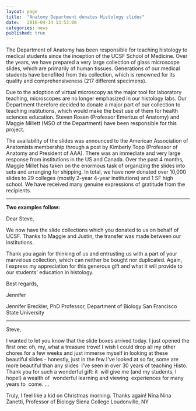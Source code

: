 ```yaml
---
layout: page
title:  "Anatomy Department donates Histology slides"
date:   2016-04-14 13:53:00
categories: news
published: true
---
```



The Department of Anatomy has been responsible for teaching histology to medical students since the inception of the UCSF School of Medicine.  Over the years, we have prepared a very large collection of glass microscope slides, which are primarily of human tissues.  Generations of our medical students have benefited from this collection, which is renowned for its quality and comprehensiveness (217 different specimens).  

Due to the adoption of virtual microscopy as the major tool for laboratory teaching, microscopes are no longer emphasized in our histology labs.  Our Department therefore decided to donate a major part of our collection to teaching institutions, which would make the best use of them for health sciences education.  Steven Rosen (Professor Emeritus of Anatomy) and Maggie Millett (MSO of the Department) have been responsible for this project.  

The availability of the slides was announced to the American Association of Anatomists membership through a post by Kimberly Topp (Professor of Anatomy and President of AAA).  There was an immediate and very large response from institutions in the US and Canada.  Over the past 4 months, Maggie Millet has taken on the enormous task of organizing the slides into sets and arranging for shipping.  In total, we have now donated over 10,000 slides to 29 colleges (mostly 2-year 4-year institutions) and 1 SF high school.  We have received many genuine expressions of gratitude from the recipients.

***

**Two examples follow:**

Dear Steve,

We now have the slide collections which you donated to us on behalf of UCSF. Thanks to Maggie and Justin, the transfer was made between our institutions.

Thank you again for thinking of us and entrusting us with a part of your marvelous collection, which can neither be bought nor duplicated. Again, I express my appreciation for this generous gift and what it will provide to our students' education in histology. 

Best regards,

Jennifer

Jennifer Breckler, PhD
Professor, Department of Biology
San Francisco State University


***

Steve,

I wanted to let you know that the slide boxes arrived today. I just opened the first one: oh, my, what a treasure trove! I wish I could drop all my other chores for a few weeks and just immerse myself in looking at these beautiful slides - honestly, just in the few I've looked at so far, some are more beautiful than any slides  I've seen in over 30 years of teaching Histo.  Thank you for such a wonderful gift: it  will give me (and my students, I hope!) a wealth of  wonderful learning and viewing  experiences for many years to  come. …

Truly, I feel like a kid on Christmas morning.
Thanks again!
Nina
Nina Zanetti, Professor of Biology
Siena College
Loudonville, NY
